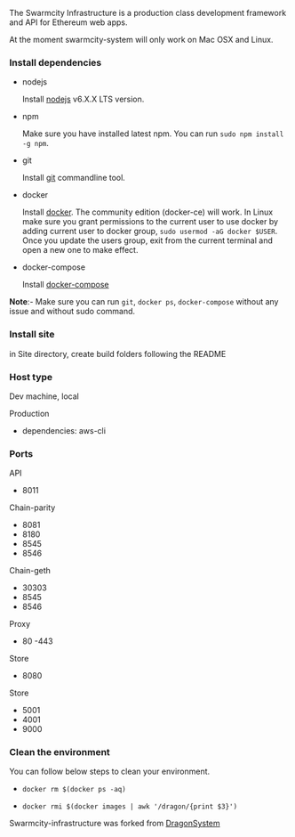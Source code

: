 
The Swarmcity Infrastructure is a production class development framework and API for Ethereum web apps.

At the moment swarmcity-system will only work on Mac OSX and Linux. 

### Install dependencies

- nodejs

   Install [nodejs](https://nodejs.org/en/download/package-manager/) v6.X.X LTS version.

- npm

   Make sure you have installed latest npm. You can run `sudo npm install -g npm`.

- git

   Install [git](https://git-scm.com/book/en/v2/Getting-Started-Installing-Git) commandline tool.

- docker

   Install [docker](https://docs.docker.com/engine/installation). The community edition (docker-ce) will work. In Linux make sure you grant permissions to the current user to use docker by adding current user to docker group, `sudo usermod -aG docker $USER`. Once you update the users group, exit from the current terminal and open a new one to make effect.

- docker-compose

   Install [docker-compose](https://docs.docker.com/compose/install)
   
**Note**:- Make sure you can run `git`, `docker ps`, `docker-compose` without any issue and without sudo command.

### Install site

in Site directory, create build folders following the README

### Host type

Dev machine, local

Production
  - dependencies: aws-cli


### Ports 

API
- 8011

Chain-parity
- 8081
- 8180
- 8545
- 8546

Chain-geth
- 30303
- 8545
- 8546

Proxy
- 80
-443

Store
- 8080

Store
- 5001
- 4001
- 9000


### Clean the environment

You can follow below steps to clean your environment.

- `docker rm $(docker ps -aq)`

- `docker rmi $(docker images | awk '/dragon/{print $3}')`

Swarmcity-infrastructure was forked from [DragonSystem](https://github.com/DragonSystems/DragonSystem)